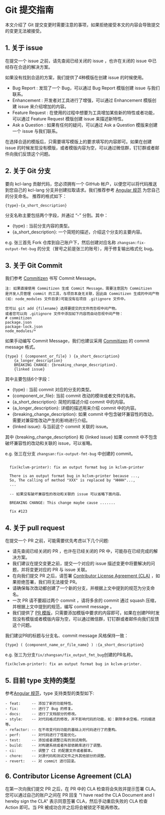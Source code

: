 # Git 提交指南

本文介绍了 Git 提交变更时需要注意的事项，如果拒绝接受本文的内容会导致提交的变更无法被接受。

## 1. 关于 issue

在提交一个 issue 之前，请先查阅已经关闭的 issue ，也许在关闭的 issue 中已经存在合适的解决方案。

如果没有找到合适的方案，我们提供了4种模版在创建 issue 的时候使用。

- Bug Report : 发现了一个 Bug，可以通过 Bug Report 模版创建 issue 与我们联系。
- Enhancement : 开发者对工具进行了增强，可以通过 Enhancement 模版创建 issue 来介绍增加的内容。
- Feature Request : 在使用的过程中想要为工具增加某些新的特性或者功能，可以通过 Feature Request 模版创建 issue 来描述新特性。
- Ask a Question : 如果有任何的疑问，可以通过 Ask a Question 模版来创建一个 issue 与我们联系。

在选择合适的模版后，只需要填写模版上的要求填写的内容即可。如果在创建 issue 的时候发现没有模版，或者模版内容为空，可以通过微信群，钉钉群或者邮件向我们反馈这个问题。

## 2. 关于 Git 分支

要向 kcl-lang 贡献代码，您必须拥有一个 GitHub 帐户，以便您可以将代码推送到您自己的 kcl-lang 分支并创建拉取请求。我们推荐参考 [Angular 规范](https://github.com/angular/angular.js/blob/master/DEVELOPERS.md#-git-commit-guidelines) 为您自己的分支命名。
推荐的格式如下：

```
{type}-{a_short_description}
```

分支名称主要包括两个字段，并通过 “-” 分割。其中：
 - {type} : 当前分支内容的类型。
 - {a_short_description}: 一个简短的描述，介绍这个分支的主要内容。

e.g. 张三首先 Fork 仓库到自己账户下，然后创建对应名称 `zhangsan:fix-output-fmt-bug` 的分支（冒号之前是张三的账号），用于修复输出格式化 bug。

## 3. 关于 Git Commit

我们参考 [Commitizen](https://github.com/commitizen/cz-cli) 书写 Commit Message。

```
注: 如果直接使用 Commitizen 生成 Commit Message，需要注意因为 Commitizen 
是开发人员管理 commit 的工具，与项目本身无关联，因此由 Commitizen 生成的中间产物
(如: node_modules 文件目录)可能没有在项目 .gitignore 文件中。

您可以 git add {filename} 选择要提交的文件而忽视中间产物。
或者您可以向 .gitignore 文件中添加如下内容而自动忽视中间产物：
# commitizen 
package.json 
package-lock.json 
node_modules/* 
```

如果手动编写 Commit Message，我们也建议采用 [Commitizen](https://github.com/commitizen/cz-cli) 的 commit message 格式。

```
{type} ( {component_or_file} ) {a_short_description}
    {a_longer_description}
    BREAKING CHANGE: {breaking_change_description}.
    {linked issue}
```

其中主要包括6个字段：

 - {type} : 当前 commit 对应的分支的类型。
 - {component_or_file}: 当前 commit 改动的模块或者文件的名称。
 - {a_short_description}: 简短的描述介绍 commit 中的内容。
 - {a_longer_description}: 详细的描述用来介绍 commit 中的内容。
 - {breaking_change_description}: 如果 commit 中包含破环兼容性的改动，需要对兼容性改动产生的影响进行介绍。
 - {linked issue}: 与当前这个 commit 关联的 issue。 

  其中 {breaking_change_description} 和 {linked issue} 如果 commit 中不包含破坏兼容性的改动和关联的 issue，可以省略。

  e.g. 张三在分支 `zhangsan:fix-output-fmt-bug` 中创建的 commit。
  ```

    fix(kclvm-printer): fix an output format bug in kclvm-printer
    
    There is an output format bug in kclvm-printer because ...,
    So, The calling of method "XXX" is replaced by "HHHH"...,
    ...
    
    -- 如果没有破坏兼容性的改动和关联的 issue 可以省略下面内容。

    BREAKING CHANGE: This change maybe cause .......
    
    fix #123

  ```

## 4. 关于 pull request

在提交一个 PR 之前，可能需要优先考虑以下几个问题:

- 请先查阅已经关闭的 PR ，也许在已经关闭的 PR 中，可能存在已经完成的解决方案。
- 我们建议在提交变更之前，提交一个对应的 issue 描述变更中将要解决的问题，并将变更对应的 PR 与 issue 关联。
- 在向我们提交 PR 之后，请签署 [Contributor License Agreement (CLA)](#cla) ，如果拒绝签署，我们将无法接受 PR。
- 请确保每次改动都创建了一个新的分支，并根据上文中提到的规范为分支命名。
- 一次 PR 请不要超过两个 commit ，请将多余的 commit 通过 squash 压缩，并根据上文中提到的规范，编写 commit message 。
- 我们提供了 [PR 模版](https://github.com/kcl-lang/.github/blob/main/.github/PULL_REQUEST_TEMPLATE.md)，只需要添加模版中要求的内容即可，如果在创建PR时发现没有模版或者模版内容为空，可以通过微信群，钉钉群或者邮件向我们反馈这个问题。

我们建议PR的标题与分支名、commit message 风格保持一致：
```
{type} ( {component_name_or_file_name} ) :{a_short_description}
```

e.g. 张三为分支`fix/zhangsan/fix_output_fmt_bug`创建的PR名称。
```
fix(kclvm-printer): fix an output format bug in kclvm-printer.
```

## 5. 目前 type 支持的类型

参考[Angular 规范](https://github.com/angular/angular.js/blob/master/DEVELOPERS.md#-git-commit-guidelines)，type 支持类型的类型如下:

```
- feat:     -- 添加了新的功能特性。
- fix:      -- 进行了 Bug 的修复。
- docs:     -- 进行了文档部分的修改。
- style:    -- 对代码格式的修改，并不影响代码的功能，如：删除多余空格，代码缩进等。
- refactor: -- 在不改变代码功能的基础上对代码进行了的重构。
- perf:     -- 对代码进行了性能优化。
- test:     -- 添加或者调整已有的测试用例。
- build:    -- 对构建系统或者外部依赖库进行了调整。
- ci:       -- 调整了 CI 的配置文件或者脚本。
- chore:    -- 对源代码和测试文件之外其他部分的调整。
- revert:   -- 对 commit 进行回滚。
```

## <a name="cla"></a> 6. Contributor License Agreement (CLA)

在第一次向我们提交 PR 之后，在 PR 中的 CLA 检查将会失败并提示签署 CLA。您可以通过自己的账户之间在 PR 回复 "I have read the CLA Document and I hereby sign the CLA" 表示同意签署 CLA，然后手动重启失败的 CLA 检查 Action 即可。当 PR 被成功合并之后将会被锁定不能再修改。
